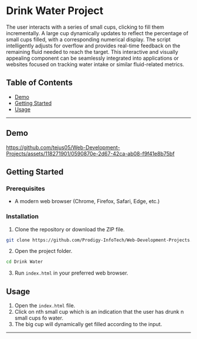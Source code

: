 # Drink Water Project

The user interacts with a series of small cups, clicking to fill them incrementally. A large cup dynamically updates to reflect the percentage of small cups filled, with a corresponding numerical display. The script intelligently adjusts for overflow and provides real-time feedback on the remaining fluid needed to reach the target. This interactive and visually appealing component can be seamlessly integrated into applications or websites focused on tracking water intake or similar fluid-related metrics.


## Table of Contents
- [Demo](#demo)
- [Getting Started](#getting-started)
- [Usage](#usage)

---

## Demo


https://github.com/tejus05/Web-Development-Projects/assets/118271901/0590870e-2d67-42ca-ab08-f9f41e8b75bf




## Getting Started

### Prerequisites

- A modern web browser (Chrome, Firefox, Safari, Edge, etc.)

### Installation

1. Clone the repository or download the ZIP file.

```bash
git clone https://github.com/Prodigy-InfoTech/Web-Development-Projects.git
```

2. Open the project folder.

```bash
cd Drink Water
```

3. Run `index.html` in your preferred web browser.

## Usage

1. Open the `index.html` file.
2. Click on nth small cup which is an indication that the user has drunk n small cups fo water. 
3. The big cup will dynamically get filled according to the input.
---
